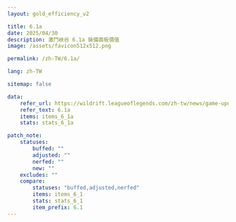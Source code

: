 ```yaml
---
layout: gold_efficiency_v2

title: 6.1a
date: 2025/04/30
description: 激鬥峽谷 6.1a 裝備面板價值
image: /assets/favicon512x512.png

permalink: /zh-TW/6.1a/

lang: zh-TW

sitemap: false

data:
    refer_url: https://wildrift.leagueoflegends.com/zh-tw/news/game-updates/wild-rift-patch-notes-6-1a/
    refer_text: 6.1a
    items: items_6_1a
    stats: stats_6_1a

patch_note:
    statuses:
        buffed: ""
        adjusted: ""
        nerfed: ""
        new: ""
    excludes: ""
    compare:
        statuses: "buffed,adjusted,nerfed"
        items: items_6_1
        stats: stats_6_1
        item_prefix: 6.1
---
```

